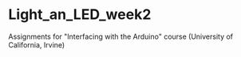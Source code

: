 # Light_an_LED_week2
Assignments for "Interfacing with the Arduino" course (University of California, Irvine)
